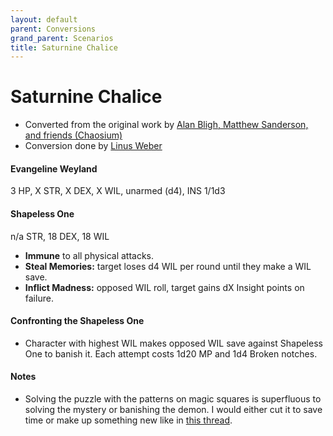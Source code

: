 ```yaml
---
layout: default
parent: Conversions
grand_parent: Scenarios
title: Saturnine Chalice
---
```


# Saturnine Chalice
- Converted from the original work by [Alan Bligh, Matthew Sanderson, and friends (Chaosium)](https://www.chaosium.com/dead-light-and-other-dark-turns/)
- Conversion done by [Linus Weber](https://linuz.itch.io)

#### Evangeline Weyland
3 HP, X STR, X DEX, X WIL, unarmed (d4), INS 1/1d3

#### Shapeless One
n/a STR, 18 DEX, 18 WIL
- **Immune** to all physical attacks.
- **Steal Memories:** target loses d4 WIL per round until they make a WIL save.
- **Inflict Madness:** opposed WIL roll, target gains dX Insight points on failure.

#### Confronting the Shapeless One

- Character with highest WIL makes opposed WIL save against Shapeless One to banish it. Each attempt costs 1d20 MP and 1d4 Broken notches.

#### Notes

- Solving the puzzle with the patterns on magic squares is superfluous to solving the mystery or banishing the demon. I would either cut it to save time or make up something new like in [this thread](https://www.reddit.com/r/callofcthulhu/comments/1g9w22y/saturnine_chalice_puzzle_rework/). 